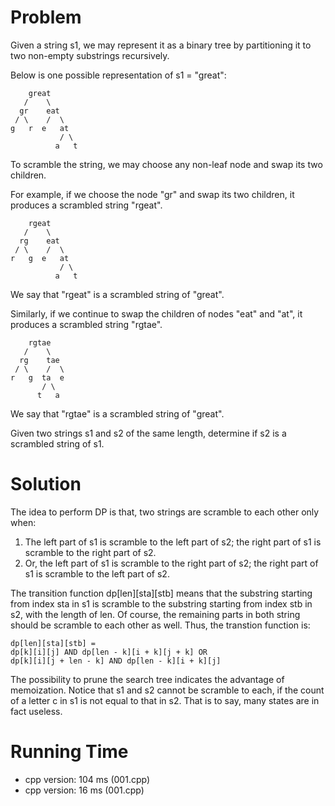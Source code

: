 # Problem

Given a string s1, we may represent it as a binary tree by partitioning it to two non-empty substrings recursively.

Below is one possible representation of s1 = "great":

```
    great
   /    \
  gr    eat
 / \    /  \
g   r  e   at
           / \
          a   t
```

To scramble the string, we may choose any non-leaf node and swap its two children.

For example, if we choose the node "gr" and swap its two children, it produces a scrambled string "rgeat".

```
    rgeat
   /    \
  rg    eat
 / \    /  \
r   g  e   at
           / \
          a   t
```

We say that "rgeat" is a scrambled string of "great".

Similarly, if we continue to swap the children of nodes "eat" and "at", it produces a scrambled string "rgtae".

```
    rgtae
   /    \
  rg    tae
 / \    /  \
r   g  ta  e
       / \
      t   a
```

We say that "rgtae" is a scrambled string of "great".

Given two strings s1 and s2 of the same length, determine if s2 is a scrambled string of s1.

# Solution

The idea to perform DP is that, two strings are scramble to each other only when:

1. The left part of s1 is scramble to the left part of s2; the right part of s1 is scramble to the right part of s2.
2. Or, the left part of s1 is scramble to the right part of s2; the right part of s1 is scramble to the left part of s2.

The transition function dp[len][sta][stb] means that the substring starting from index sta in s1 is scramble to the substring starting from index stb in s2, with the length of len. Of course, the remaining parts in both string should be scramble to each other as well. Thus, the transtion function is:

```
dp[len][sta][stb] = 
dp[k][i][j] AND dp[len - k][i + k][j + k] OR 
dp[k][i][j + len - k] AND dp[len - k][i + k][j]
```

The possibility to prune the search tree indicates the advantage of memoization. Notice that s1 and s2 cannot be scramble to each, if the count of a letter c in s1 is not equal to that in s2. That is to say, many states are in fact useless.

# Running Time

- cpp version: 104 ms (001.cpp)
- cpp version: 16 ms (001.cpp)

